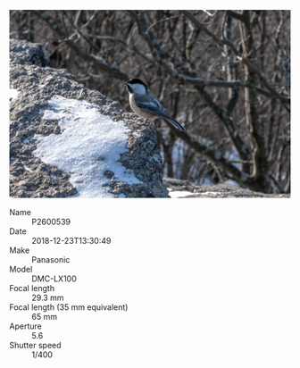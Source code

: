 [![P2600539](/photos/hd/P2600539.jpg)](/photos/full/P2600539.jpg?raw=true)

<dl>
  <dt>Name</dt>
  <dd>P2600539</dd>
  <dt>Date</dt>
  <dd>2018-12-23T13:30:49</dd>
  <dt>Make</dt>
  <dd>Panasonic</dd>
  <dt>Model</dt>
  <dd>DMC-LX100</dd>
  <dt>Focal length</dt>
  <dd>29.3 mm</dd>
  <dt>Focal length (35 mm equivalent)</dt>
  <dd>65 mm</dd>
  <dt>Aperture</dt>
  <dd>5.6</dd>
  <dt>Shutter speed</dt>
  <dd>1/400</dd>
</dl>

